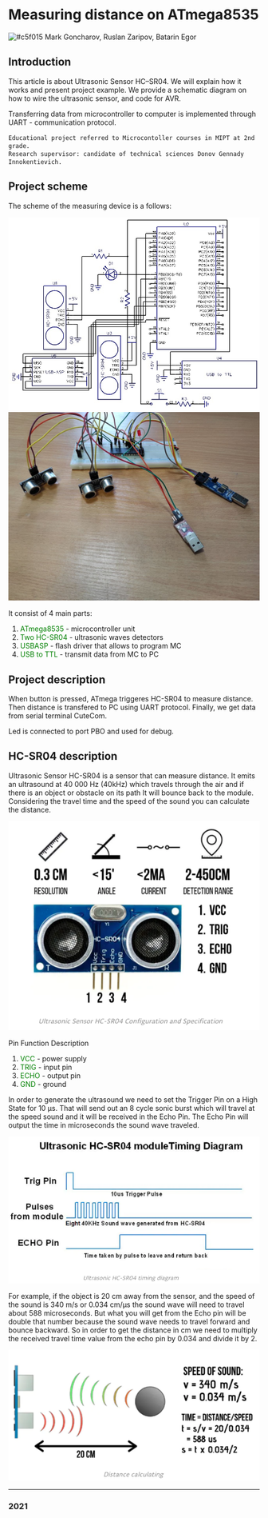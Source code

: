 # Measuring distance on ATmega8535

![#c5f015](https://via.placeholder.com/15/c5f015/000000?text=+) Mark Goncharov, Ruslan Zaripov, Batarin Egor

## Introduction

This article is about Ultrasonic Sensor HC–SR04. We will explain how it works and present project example. We provide a schematic diagram on how to wire the ultrasonic sensor, and code for AVR.

Transferring data from microcontroller to computer is implemented through UART - communication protocol.

```
Educational project referred to Microcontoller courses in MIPT at 2nd grade.
Research supervisor: candidate of technical sciences Donov Gennady Innokentievich.
```
## Project scheme


The scheme of the measuring device is a follows:

![MD Scheme](images/2.png)
![Our layout board](images/3.png)

It consist of 4 main parts:

1. <span style="color:Green"> ATmega8535 </span> - microcontroller unit
2. <span style="color:Green"> Two HC-SR04 </span> - ultrasonic waves detectors
3. <span style="color:Green"> USBASP </span> - flash driver that allows to program MC
4.  <span style="color:Green"> USB to TTL </span> - transmit data from MC to PC

## Project description

When button is pressed, ATmega triggeres HC-SR04 to measure distance. Then distance is transfered to PC using UART protocol. Finally, we get data from serial terminal CuteCom. 

Led is connected to port PBO and used for debug. 

## HC-SR04 description

Ultrasonic Sensor HC-SR04 is a sensor that can measure distance. It emits an ultrasound at 40 000 Hz (40kHz) which travels through the air and if there is an object or obstacle on its path It will bounce back to the module. Considering the travel time and the speed of the sound you can calculate the distance.

![HC-SR04 views](images/HC.png)

Pin Function Description
1. <span style="color:Green"> VCC </span> - power supply
2. <span style="color:Green"> TRIG </span> - input pin
3. <span style="color:Green"> ECHO </span> - output pin
4. <span style="color:Green"> GND </span> - ground

In order to generate the ultrasound we need to set the Trigger Pin on a High State for 10 µs. That will send out an 8 cycle sonic burst which will travel at the speed sound and it will be received in the Echo Pin. The Echo Pin will output the time in microseconds the sound wave traveled.

![HC-SR04 views](images/pulses.png)

For example, if the object is 20 cm away from the sensor, and the speed of the sound is 340 m/s or 0.034 cm/µs the sound wave will need to travel about 588 microseconds. But what you will get from the Echo pin will be double that number because the sound wave needs to travel forward and bounce backward. So in order to get the distance in cm we need to multiply the received travel time value from the echo pin by 0.034 and divide it by 2.

![HC-SR04 views](images/formulo.png)

-------------------------------------
### 2021